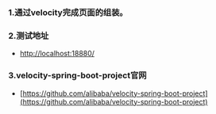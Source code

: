 ### 1.通过velocity完成页面的组装。

### 2.测试地址
- [http://localhost:18880/](http://localhost:18880/)

### 3.velocity-spring-boot-project官网
- [https://github.com/alibaba/velocity-spring-boot-project](https://github.com/alibaba/velocity-spring-boot-project)